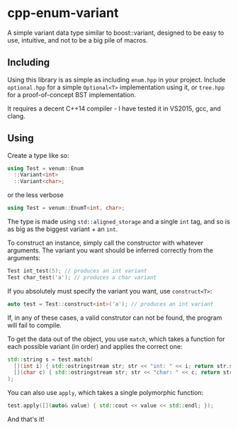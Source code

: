 # cpp-enum-variant
A simple variant data type similar to boost::variant, 
designed to be easy to use, intuitive, and not to be a big pile of macros.

## Including
Using this library is as simple as including ```enum.hpp``` in your project. 
Include ```optional.hpp``` for a simple ```Optional<T>``` implementation using it, 
or ```tree.hpp``` for a proof-of-concept BST implementation.

It requires a decent C++14 compiler - I have tested it in VS2015, gcc, and clang.

## Using
Create a type like so:

```c++
using Test = venum::Enum
  ::Variant<int>
  ::Variant<char>;
```

or the less verbose

```c++
using Test = venum::EnumT<int, char>;
```

The type is made using ```std::aligned_storage``` and a single ```int``` tag, 
and so is as big as the biggest variant + an ```int```.

To construct an instance, simply call the constructor with whatever arguments. 
The variant you want should be inferred correctly from the arguments:

```c++
Test int_test(5); // produces an int variant
Test char_test('a'); // produces a char variant
```
  
If you absolutely must specify the variant you want, use ```construct<T>```:

```c++
auto test = Test::construct<int>('a'); // produces an int variant
```
  
If, in any of these cases, a valid construtor can not be found, the program will fail to compile.

To get the data out of the object, you use ```match```, 
which takes a function for each possible variant (in order) and applies the correct one:

```c++
std::string s = test.match(
  [](int i) { std::ostringstream str; str << "int: " << i; return str.str(); },
  [](char c) { std::ostringstream str; str << "char: " << c; return str.str(); }
);
```

You can also use ```apply```, which takes a single polymorphic function:

```c++
test.apply([](auto& value) { std::cout << value << std::endl; });
```

And that's it!
